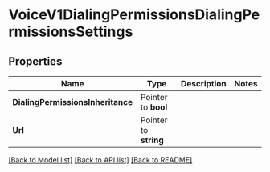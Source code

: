 # VoiceV1DialingPermissionsDialingPermissionsSettings

## Properties

Name | Type | Description | Notes
------------ | ------------- | ------------- | -------------
**DialingPermissionsInheritance** | Pointer to **bool** |  |
**Url** | Pointer to **string** |  |

[[Back to Model list]](../README.md#documentation-for-models) [[Back to API list]](../README.md#documentation-for-api-endpoints) [[Back to README]](../README.md)


